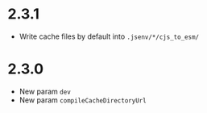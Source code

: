 # 2.3.1

- Write cache files by default into `.jsenv/*/cjs_to_esm/`

# 2.3.0

- New param `dev`
- New param `compileCacheDirectoryUrl`
